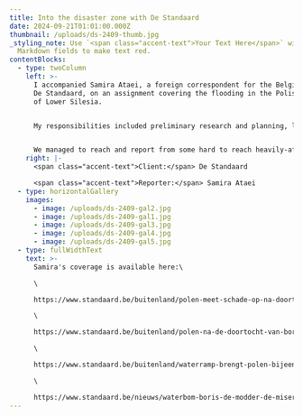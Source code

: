 ```yaml
---
title: Into the disaster zone with De Standaard
date: 2024-09-21T01:01:00.000Z
thumbnail: /uploads/ds-2409-thumb.jpg
_styling_note: Use `<span class="accent-text">Your Text Here</span>` within
  Markdown fields to make text red.
contentBlocks:
  - type: twoColumn
    left: >-
      I accompanied Samira Ataei, a foreign correspondent for the Belgian daily
      De Standaard, on an assignment covering the flooding in the Polish region
      of Lower Silesia.


      My responsibilities included preliminary research and planning, local fixing (interviews and locations), translating, security and logistics.


      We managed to reach and report from some hard to reach heavily-affected locations, including Stronie Śląskie and Lewin Brzeski; tie in national politics, by accessing the former mayor of Wrocław Bogdan Zdrojewski as well as Paweł Kukiz, who we met serendipitously volunteering in his home town; and give voice to a number of horrendously affected local residents.
    right: |-
      <span class="accent-text">Client:</span> De Standaard

      <span class="accent-text">Reporter:</span> Samira Ataei
  - type: horizontalGallery
    images:
      - image: /uploads/ds-2409-gal2.jpg
      - image: /uploads/ds-2409-gal1.jpg
      - image: /uploads/ds-2409-gal3.jpg
      - image: /uploads/ds-2409-gal4.jpg
      - image: /uploads/ds-2409-gal5.jpg
  - type: fullWidthText
    text: >-
      Samira's coverage is available here:\

      \

      https://www.standaard.be/buitenland/polen-meet-schade-op-na-doortocht-storm-boris-in-tien-minuten-verdween-alles/40798272.html\

      \

      https://www.standaard.be/buitenland/polen-na-de-doortocht-van-boris-amfibietanks-rijden-door-de-ondergelopen-straten/40795737.html\

      \

      https://www.standaard.be/buitenland/waterramp-brengt-polen-bijeen-zonder-elkaar-stellen-we-weinig-voor/40808193.html\

      \

      https://www.standaard.be/nieuws/waterbom-boris-de-modder-de-miserie-en-de-vraag-naar-de-oorzaak/36219843.html
---
```


